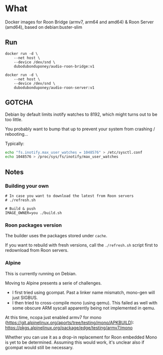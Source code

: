 # What

Docker images for Roon Bridge (armv7, arm64 and amd64) & Roon Server (amd64), based on debian:buster-slim

## Run

```
docker run -d \
    --net host \
    --device /dev/snd \
    dubodubonduponey/audio-roon-bridge:v1

docker run -d \
    --net host \
    --device /dev/snd \
    dubodubonduponey/audio-roon-server:v1
```

## GOTCHA

Debian by default limits inotify watches to 8192, which might turns out to be too little.

You probably want to bump that up to prevent your system from crashing / rebooting...

Typically:      

```bash
echo "fs.inotify.max_user_watches = 1048576" > /etc/sysctl.conf
echo 1048576 > /proc/sys/fs/inotify/max_user_watches
```

## Notes

### Building your own

```
# In case you want to download the latest from Roon servers
# ./refresh.sh

# Build & push
IMAGE_OWNER=you ./build.sh
```

### Roon packages version

The builder uses the packages stored under `cache`.

If you want to rebuild with fresh versions, call the `./refresh.sh` script first 
to redownload from Roon servers.

### Alpine

This is currently running on Debian.

Moving to Alpine presents a serie of challenges.

 * I first tried using gcompat. Past a linker name mismatch, mono-gen will just SIGBUS.
 * I then tried to cross-compile mono (using qemu). This failed as well with some obscure ARM syscall apparently being not implemented in qemu.

At this time, ncopa just enabled armv7 for mono (https://git.alpinelinux.org/aports/tree/testing/mono/APKBUILD): https://pkgs.alpinelinux.org/package/edge/testing/armv7/mono

Whether you can use it as a drop-in replacement for Roon embedded Mono is yet to be determined.
Assuming this would work, it's unclear also if gcompat would still be necessary.
